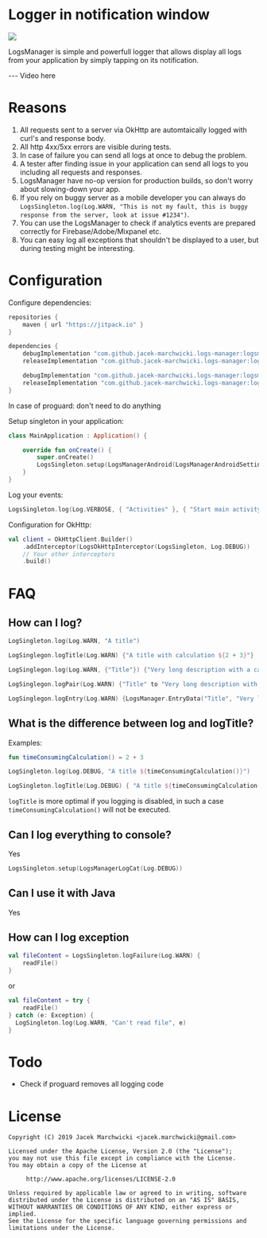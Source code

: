 # Logger in notification window

[![](https://jitpack.io/v/jacek-marchwicki/logs-manager.svg)](https://jitpack.io/#jacek-marchwicki/logs-manager)

LogsManager is simple and powerfull logger that allows display all logs from your application by simply tapping on its notification.

--- Video here

# Reasons
1. All requests sent to a server via OkHttp are automtaically logged with curl's and response body.
2. All http 4xx/5xx errors are visible during tests.
3. In case of failure you can send all logs at once to debug the problem.
4. A tester after finding issue in your application can send all logs to you including all requests and responses.
5. LogsManager have no-op version for production builds, so don't worry about slowing-down your app.
6. If you rely on buggy server as a mobile developer you can always do `LogsSingleton.log(Log.WARN, "This is not my fault, this is buggy response from the server, look at issue #1234")`.
7. You can use the LogsManager to check if analytics events are prepared correctly for Firebase/Adobe/Mixpanel etc.
8. You can easy log all exceptions that shouldn't be displayed to a user, but during testing might be interesting.

# Configuration

Configure dependencies:

```groovy
repositories {
    maven { url "https://jitpack.io" }
}
```

```groovy
dependencies {
    debugImplementation "com.github.jacek-marchwicki.logs-manager:logsmanager:<look-on-release-tab>"
    releaseImplementation "com.github.jacek-marchwicki.logs-manager:logsmanager-no-op:<look-on-release-tab>"

    debugImplementation "com.github.jacek-marchwicki.logs-manager:logsmanager-okhttp:<look-on-release-tab>"
    releaseImplementation "com.github.jacek-marchwicki.logs-manager:logsmanager-okhttp-no-op:<look-on-release-tab>"
}
```

In case of proguard: don't need to do anything

Setup singleton in your application:

```kotlin
class MainApplication : Application() {

    override fun onCreate() {
        super.onCreate()
        LogsSingleton.setup(LogsManagerAndroid(LogsManagerAndroidSettings(this, Log.VERBOSE)))
    }
}
```

Log your events:

```kotlin
LogsSingleton.log(Log.VERBOSE, { "Activities" }, { "Start main activity v1" })
```

Configuration for OkHttp:

```kotlin
val client = OkHttpClient.Builder()
    .addInterceptor(LogsOkHttpInterceptor(LogsSingleton, Log.DEBUG))
    // Your other interceptors
    .build()
```

# FAQ

## How can I log?
```kotlin
LogSingleton.log(Log.WARN, "A title")
```

```kotlin
LogSinglegon.logTitle(Log.WARN) {"A title with calculation ${2 + 3}"}
```

```kotlin
LogSinglegon.log(Log.WARN, {"Title"}) {"Very long description with a calculation ${2 + 3}"}
```

```kotlin
LogSinglegon.logPair(Log.WARN) {"Title" to "Very long description with a calculation ${2 + 3}"}
```

```kotlin
LogSinglegon.logEntry(Log.WARN) {LogsManager.EntryData("Title", "Very long description with a calculation ${2 + 3}")}
```


## What is the difference between log and logTitle?

Examples:

```kotlin
fun timeConsumingCalculation() = 2 + 3

LogSingleton.log(Log.DEBUG, "A title ${timeConsumingCalculation()}")

LogSingleton.logTitle(Log.DEBUG) { "A title ${timeConsumingCalculation()}" }
```

`logTitle` is more optimal if you logging is disabled, in such a case `timeConsumingCalculation()` will not be executed.


## Can I log everything to console?

Yes

```kotlin
LogsSingleton.setup(LogsManagerLogCat(Log.DEBUG))
```


## Can I use it with Java

Yes


## How can I log exception

```kotlin
val fileContent = LogsSingleton.logFailure(Log.WARN) {
    readFile()
}
```

or

```kotlin
val fileContent = try {
    readFile()
} catch (e: Exception) {
  LogSingleton.log(Log.WARN, "Can't read file", e)
}
```


# Todo
- Check if proguard removes all logging code

# License

```
Copyright (C) 2019 Jacek Marchwicki <jacek.marchwicki@gmail.com>

Licensed under the Apache License, Version 2.0 (the "License");
you may not use this file except in compliance with the License.
You may obtain a copy of the License at

     http://www.apache.org/licenses/LICENSE-2.0

Unless required by applicable law or agreed to in writing, software
distributed under the License is distributed on an "AS IS" BASIS,
WITHOUT WARRANTIES OR CONDITIONS OF ANY KIND, either express or implied.
See the License for the specific language governing permissions and
limitations under the License.
```